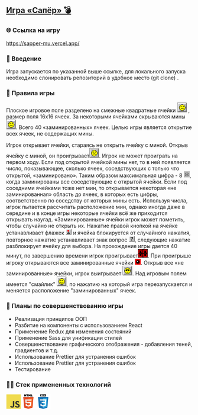 <h2 align="left" style="text-decoration: underline"> Игра «Сапёр» 💣</h2>

<h3 align="left">🌐 Ссылкa на игру</h3>
<a href="https://sapper-mu.vercel.app/" style="cursor: pointer">https://sapper-mu.vercel.app/ </a>

<h3 align="left">🙂 Введение</h3>
Игра запускается по указанной выше ссылке, для локального запуска необходимо слонировать репозиторий в удобное место (git clone) .

<h3 align="left">🏁 Правила игры</h3>

Плоское игровое поле разделено на смежные квадратные ячейки ![images/smile-loose.png](images/smile-loose.png) , размер поля 16х16 ячеек. За некоторыми ячейками
скрываются мины ![images/smile-loose.png](images/smile-loose.png).
Всего 40 «заминированных» ячеек. Целью игры является открытие всех ячеек, не 
содержащих мины.

Игрок открывает ячейки, стараясь не открыть ячейку с миной. Открыв ячейку с миной, он проигрывает![images/smile-loose.png](images/smile-loose.png). Игрок не может 
проиграть на первом ходу. Если под открытой ячейкой мины нет, то в ней появляется число, показывающее, сколько ячеек, 
соседствующих с только что открытой, «заминировано». Таким образом максимальная цифра - 8 ![images/8-cell.png](images/8-cell.png), когда заминированы все 
соседствующие с открытой ячейки. Если под соседними ячейками тоже нет мин, то открывается некоторая «не заминированная» 
область до ячеек, в которых есть цифры, соответственно по соседству от которых мины есть. 
Используя числа, игрок пытается рассчитать расположение мин, однако иногда даже в середине и в конце игры некоторые 
ячейки всё же приходится открывать наугад. «Заминированные» ячейки игрок может пометить, чтобы случайно не открыть их.
Нажатие правой кнопкой на ячейке устанавливает флажек ![images/cell-flag.png](images/cell-flag.png) и ячейка блокируется от случайного нажатия, повторное нажатие 
устанавливает знак вопрос ![images/cell-qust.png](images/cell-qust.png), следующие нажатие разблокирует ячейку для выбора.
На прохождение игры дается 40 минут, по завершению времени игрок проигрывает![images/0.png](images/0.png)![images/0.png](images/0.png).
При проигрыше игроку открываются все заминированные ячейки ![images/bomb-expl.png](images/bomb-expl.png).
Открыв все «не заминированные» ячейки, игрок выигрывает ![images/smile-win.png](images/smile-win.png).
Над игровым полем имеется "смайлик" ![images/smile.png](images/smile.png), по нажатию на который игра перезапускается и меняется расположение "заминированных" 
ячеек.

<h3 align="left">🤔  Планы по совершенствованию игры</h3>
<ul>
<li>
Реализация принципов ООП
</li>
<li>
Разбитие на компоненты с использованием React
</li>
<li>
Применение Redux для изменения состояний
</li>
<li>
Применение Sass для унификации стилей
</li>
<li>
Совершенствование графического отображения - добавления теней, градиентов и т.д.
</li>
<li>
Использование Prettier для устранения ошибок
</li>
<li>
Использование Prettier для устранения ошибок
</li>
<li>
Тестирование
</li>
</ul>

<h3 align="left">👨‍🔬  Стек примененных технологий</h3>
<div style="display: flex; flex-direction: row">
<img src="https://raw.githubusercontent.com/devicons/devicon/master/icons/javascript/javascript-original.svg" alt="javascript" width="40" height="40"/>
<img src="https://raw.githubusercontent.com/devicons/devicon/master/icons/html5/html5-original-wordmark.svg" alt="html5" width="40" height="40"/>
<img src="https://raw.githubusercontent.com/devicons/devicon/master/icons/css3/css3-original-wordmark.svg" alt="css3" width="40" height="40"/>
</div>
